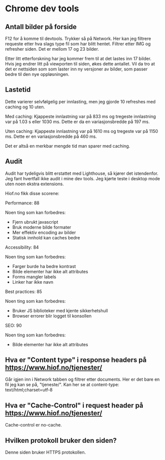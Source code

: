 # Chrome dev tools

## Antall bilder på forside

F12 for å komme til devtools. Trykker så på Network. Her kan jeg filtrere requeste etter hva slags type fil som har blitt hentet. Filtrer etter IMG og refresher siden. Det er mellom 17 og 23 bilder.

Etter litt etterforskning har jeg kommer frem til at det lastes inn 17 bilder. Hvis jeg endrer litt på viewporten til siden, økes dette antallet. Vil da tro at det er nettsiden som som laster inn ny versjoner av bilder, som passer bedre til den nye oppløsningen. 

## Lastetid

Dette varierer selvfølgelig per innlasting, men jeg gjorde 10 refreshes med caching og 10 uten.


Med caching: 
Kjappeste innlastning var på 833 ms og tregeste innlastning var på 1.03 s eller 1030 ms. Dette er da en variasjonsbredde på 197 ms.

Uten caching:
Kjappeste innlastning var på 1610 ms og tregeste var på 1150 ms. Dette er en variasjonsbredde på 460 ms.


Det er altså en merkbar mengde tid man sparer med caching. 

## Audit

Audit har tydeligvis blitt erstattet med Lighthouse, så kjører det istendenfor. Jeg fant hvertfall ikke audit i mine dev tools. Jeg kjørte teste i desktop mode uten noen ekstra extensions.

Hiof.no fikk disse scorene:

Performance: 88

Noen ting som kan forbedres:
* Fjern ubrukt javascript
* Bruk moderne bilde formater
* Mer effektiv encoding av bilder
* Statisk innhold kan caches bedre

Accessibility: 84

Noen ting som kan forbedres:
* Farger burde ha bedre kontrast
* Bilde elementer har ikke alt attributes
* Forms mangler labels
* Linker har ikke navn

Best practices: 85

Noen ting som kan forbedres:
* Bruker JS biblioteker med kjente sikkerhetshull
* Browser errorer blir logget til konsollen

SEO: 90

Noen ting som kan forbedres:

* Bilde elementer har ikke alt attributes

## Hva er "Content type" i response headers på https://www.hiof.no/tjenester/

Går igjen inn i Network tabben og filtrer etter documents. Her er det bare en fil jeg kan se på, "tjeneste/". Kan her se at content-type: text/html;charset=utf-8

## Hva er "Cache-Control" i request header på https://www.hiof.no/tjenester/

Cache-control er no-cache.

## Hvilken protokoll bruker den siden?

Denne siden bruker HTTPS protokollen.
